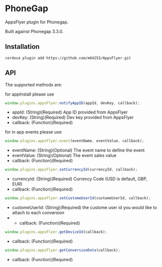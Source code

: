 # PhoneGap

AppsFlyer plugin for Phonegap. 

Built against Phonegap 3.3.0.

## Installation

```
cordova plugin add https://github.com/m64253/AppsFlyer.git
```
        
## API

The supported methods are:

for appInstall please use

```javascript
window.plugins.appsFlyer.notifyAppID(appId, devKey, callback);
```
- appId: (String)(Required) App ID provided from AppsFlyer
- devKey: (String)(Required) Dev key provided from AppsFlyer 
- callback: (Function)(Required)

for in app events please use

```javascript
window.plugins.appsFlyer.event(eventName, eventValue, callback);
```
- eventName: (String)(Optional) The event name to define the event
- eventValue: (String)(Optional) The event sales value
- callback: (Function)(Required)

```javascript
window.plugins.appsFlyer.setCurrencyId(currencyId, callback);
```
- currencyId: (String)(Required) Currency Code (USD is default, GBP, EUR)
- callback: (Function)(Required)

```javascript
window.plugins.appsFlyer.setCustomeUserId(customeUserId, callback);
```
- customeUserId: (String)(Required) the custome user id you would like to attach to each conversion
- - callback: (Function)(Required)

```javascript
window.plugins.appsFlyer.getDeviceId(callback);
```
- callback: (Function)(Required)

```javascript
window.plugins.appsFlyer.getConversionData(callback);
```
- callback: (Function)(Required)
